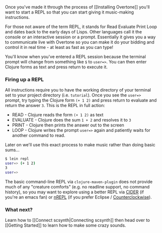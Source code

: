 Once you've made it through the process of [[Installing Overtone]] you'll want to start a REPL so that you can start giving it music-making instructions.

For those not aware of the term REPL, it stands for Read Evaluate Print Loop and dates back to the early days of Lisps. Other languages call it the console or an interactive session or a prompt. Essentially it gives you a way to communicate live with Overtone so you can make it do your bidding and control it in real time - at least as fast as you can type!

You'll know when you've entered a REPL session because the terminal prompt will change from something like `$` to `user=>`. You can then enter Clojure forms as text and press return to execute it.

### Firing up a REPL

All instructions require you to have the working directory of your terminal set to your project directory (i.e. `tutorial`). Once you see the `user=>` prompt, try typing the Clojure form `(+ 1 2)` and press return to evaluate and return the answer `3`. This is the REPL in full action:

* READ - Clojure reads the form `(+ 1 2)` as text
* EVALUATE - Clojure does the sum `1 + 2` and resolves it to `3`
* PRINT - Clojure then prints the answer out to the screen
* LOOP - Clojure writes the prompt `user=>` again and patiently waits for another command to read.

Later on we'll use this exact process to make music rather than doing basic sums...



```sh
$ lein repl
user=> (+ 1 2)
3
user=>
```

The basic command-line REPL via `clojure-maven-plugin` does not provide much of any "creature comforts" (e.g. no readline support, no command history), so you may want to explore using a better REPL via [CIDER](https://github.com/clojure-emacs/cider) (if you're an emacs fan) or [nREPL](http://github.com/clojure/tools.nrepl) (if you prefer Eclipse / [Counterclockwise](http://code.google.com/p/counterclockwise/)).

### What next?

Learn how to [[Connect scsynth|Connecting scsynth]] then head over to [[Getting Started]] to learn how to make some crazy sounds.

    